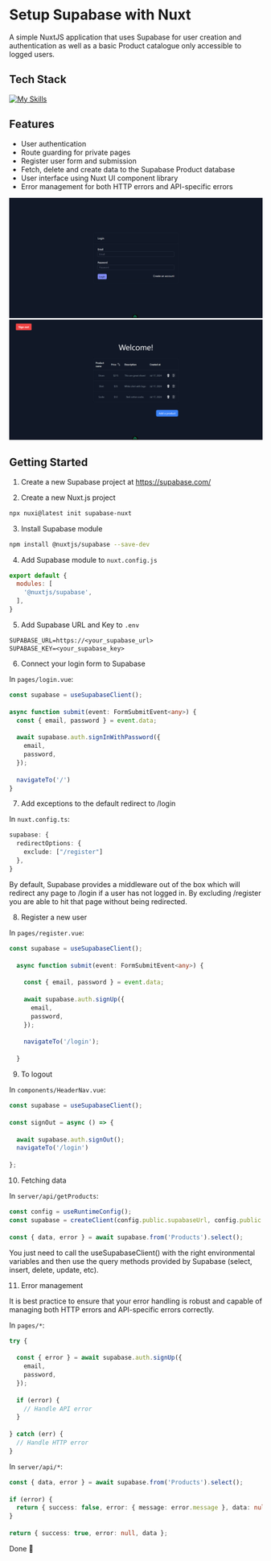 # Setup Supabase with Nuxt

A simple NuxtJS application that uses Supabase for user creation and authentication as well as a basic Product catalogue only accessible to logged users.

## Tech Stack
[![My Skills](https://skillicons.dev/icons?i=vue,nuxt,supabase,tailwind)](https://skillicons.dev)

## Features

* User authentication
* Route guarding for private pages
* Register user form and submission
* Fetch, delete and create data to the Supabase Product database
* User interface using Nuxt UI component library
* Error management for both HTTP errors and API-specific errors

![Login screen](login.png?raw=true "Login screen")
![Products DB screen](products.png?raw=true "Products DB screen")

## Getting Started

1. Create a new Supabase project at https://supabase.com/

2. Create a new Nuxt.js project

```bash
npx nuxi@latest init supabase-nuxt
```

3. Install Supabase module

```bash
npm install @nuxtjs/supabase --save-dev
```

4. Add Supabase module to `nuxt.config.js`

```js
export default {
  modules: [
    '@nuxtjs/supabase',
  ],
}
```

5. Add Supabase URL and Key to `.env`

```
SUPABASE_URL=https://<your_supabase_url>
SUPABASE_KEY=<your_supabase_key>
```

6. Connect your login form to Supabase

In `pages/login.vue`:

```typescript
const supabase = useSupabaseClient();

async function submit(event: FormSubmitEvent<any>) {
  const { email, password } = event.data;

  await supabase.auth.signInWithPassword({
    email,
    password,
  });

  navigateTo('/')
}
```

7. Add exceptions to the default redirect to /login

In `nuxt.config.ts`:

```typescript
supabase: {
  redirectOptions: {
    exclude: ["/register"]
  },
}
```

By default, Supabase provides a middleware out of the box which will redirect any page to /login if a user has not logged in. By excluding /register you are able to hit that page without being redirected. 

8. Register a new user

In `pages/register.vue`:

```typescript
const supabase = useSupabaseClient();

  async function submit(event: FormSubmitEvent<any>) {

    const { email, password } = event.data;

    await supabase.auth.signUp({
      email,
      password,
    });

    navigateTo('/login');

  }
```

9. To logout

In `components/HeaderNav.vue`:

```typescript
const supabase = useSupabaseClient();

const signOut = async () => {

  await supabase.auth.signOut();
  navigateTo('/login')

};
```

10. Fetching data

In `server/api/getProducts`:

```typescript
const config = useRuntimeConfig();
const supabase = createClient(config.public.supabaseUrl, config.public.supabaseKey);

const { data, error } = await supabase.from('Products').select();
```

You just need to call the useSupabaseClient() with the right environmental variables and then use the query methods provided by Supabase (select, insert, delete, update, etc).

11. Error management

It is best practice to ensure that your error handling is robust and capable of managing both HTTP errors and API-specific errors correctly.

In `pages/*`:

```typescript
try {

  const { error } = await supabase.auth.signUp({
    email,
    password,
  });

  if (error) {
    // Handle API error
  } 

} catch (err) {
  // Handle HTTP error
}
```

In `server/api/*`:

```typescript
const { data, error } = await supabase.from('Products').select();

if (error) {
  return { success: false, error: { message: error.message }, data: null };
}

return { success: true, error: null, data };
```

Done 🚀
